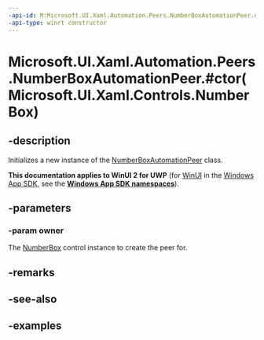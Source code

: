 ```yaml
---
-api-id: M:Microsoft.UI.Xaml.Automation.Peers.NumberBoxAutomationPeer.#ctor(Microsoft.UI.Xaml.Controls.NumberBox)
-api-type: winrt constructor
---
```


# Microsoft.UI.Xaml.Automation.Peers.NumberBoxAutomationPeer.#ctor(Microsoft.UI.Xaml.Controls.NumberBox)

<!--
public NumberBoxAutomationPeer (Microsoft.UI.Xaml.Controls.NumberBox owner);
-->

## -description

Initializes a new instance of the [NumberBoxAutomationPeer](numberboxautomationpeer.md) class.

**This documentation applies to WinUI 2 for UWP** (for [WinUI](/windows/apps/winui/winui3/) in the [Windows App SDK](/windows/apps/windows-app-sdk/), see the **[Windows App SDK namespaces](/windows/windows-app-sdk/api/winrt/)**).

## -parameters

### -param owner

The [NumberBox](../microsoft.ui.xaml.controls/numberbox.md) control instance to create the peer for.

## -remarks

## -see-also

## -examples
